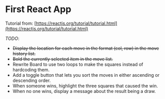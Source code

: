 # First React App

Tutorial from: [https://reactjs.org/tutorial/tutorial.html](https://reactjs.org/tutorial/tutorial.html)

*TODO*:

- ~~Display the location for each move in the format (col, row) in the move history list.~~
- ~~Bold the currently selected item in the move list.~~
- Rewrite Board to use two loops to make the squares instead of hardcoding them.
- Add a toggle button that lets you sort the moves in either ascending or descending order.
- When someone wins, highlight the three squares that caused the win.
- When no one wins, display a message about the result being a draw.